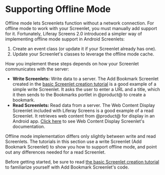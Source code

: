 # Supporting Offline Mode [](id=supporting-offline-mode)

Offline mode lets Screenlets function without a network connection. For offline 
mode to work with your Screenlet, you must manually add support for it. 
Fortunately, Liferay Screens 2.0 introduced a simpler way of implementing 
offline mode support in Android Screenlets: 

1.  Create an event class (or update it if your Screenlet already has one). 
2.  Update your Screenlet's classes to leverage the offline mode cache. 

How you implement these steps depends on how your Screenlet communicates with 
the server: 

- **Write Screenlets:** Write data to a server. The Add Bookmark Screenlet 
  created in the 
  [basic Screenlet creation tutorial](/develop/tutorials/-/knowledge_base/7-1/creating-android-screenlets) 
  is a good example of a simple write Screenlet. It asks the user to enter a URL 
  and a title, which it then sends to the Bookmarks portlet in @product@ 
  to create a bookmark. 
- **Read Screenlets:** Read data from a server. The Web Content Display 
  Screenlet included with Liferay Screens is a good example of a read Screenlet. 
  It retrieves web content from @product@ for display in an Android app. 
  [Click here](/develop/reference/-/knowledge_base/7-1/webcontentdisplayscreenlet-for-android) 
  to see Web Content Display Screenlet's documentation. 

Offline mode implementation differs only slightly between write and read 
Screenlets. The tutorials in this section use a write Screenlet (Add Bookmark 
Screenlet) to show you how to support offline mode, and point out any 
differences needed for a read Screenlet. 

Before getting started, be sure to read 
[the basic Screenlet creation tutorial](/develop/tutorials/-/knowledge_base/7-1/creating-android-screenlets) 
to familiarize yourself with Add Bookmark Screenlet's code. 
